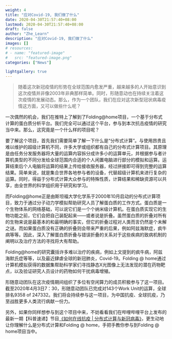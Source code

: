 ```yaml
---
weight: 4
title: "应对Covid-19, 我们做了什么"
date: 2020-04-30T21:57:40+08:00
lastmod: 2020-04-30T21:57:40+08:00
draft: false
author: "Zhe_Learn"
description: "应对Covid-19, 我们做了什么"
images: []
# resources:
# - name: "featured-image"
#   src: "featured-image.png"
categories: ["News"]

lightgallery: true
---
```


> 随着这次新冠疫情的形势在全球范围内愈发严重，越来越多的人开始意识到这次疫情并非像2003年非典那样简单。同时，形随意动也在持续关注着这次疫情的发展动态。那么，作为一个团队，我们在应对这次新型冠状病毒疫情这方面，又可以做些什么呢？

<p>一次偶然的机会，我们在推特上了解到了Folding@home项目，一个基于分布式计算的蛋白质分析平台。我们完全可以通过这个平台，参与到本次抗击疫情的研究当中来。那么，这究竟是一个什么样的项目呢？</p>
    <p>要了解这个项目，首先我们需要简单了解一下什么是“分布式计算”。与使用昂贵且难以维护的超级计算机不同，许多大学或组织都有自己的分布式计算项目。其原理是由任务分发服务器将大量的运算内容拆分成许多小的运算单元，并根据参与者计算机类型的不同分发给全球范围内合适的个人闲置电脑进行部分的模拟和运算。运算结束后个人电脑将运算的结果上传给接收服务器，经过拼接即可得到完整的运算结果。简单来说，就是集合世界各地参与者的设备，代替超级计算机来进行复杂的运算。同时，得益于分布式计算大众参与的特殊性质，计算结果和稀缺资源可以共享，由全世界的科学组织用于研究和学习。</p>
    <p>而Folding@home正是由斯坦福大学化学系于2000年10月启动的分布式计算项目，致力于通过分子动力学模拟帮助研究人员了解蛋白质的工作方式。蛋白质是一个生物体系的网络基础，可以说它们是一个个纳米级计算机。在蛋白质实现它的生物功能之前，它们会把自己装配起来——或者说是折叠。虽然蛋白质的折叠对所有的生物来说是最基本的和最明确的事实，但它的折叠过程对人类而言仍然是个未解之谜。而如果蛋白质没有正确的折叠则会带来严重的后果，例如阿兹海默症，疯牛病等等。因此，深入了解蛋白质折叠与错误折叠的关系对于这些疾病的致病机制的阐明以及治疗方法的寻找将大有帮助。</p>
    <p>Folding@home的研究囊括许多难以治疗的疾病，例如上文提到的疯牛病，阿兹海默氏症等等，以及最近肆虐全球的新冠肺炎，Covid-19。Folding @ home通过计算机模拟获得的数据集帮助科学家们寻找静态X光图像上无法发现的潜在药物靶点，以及验证研究人员设计的药物如何干扰病毒增殖。</p>
    <p>形随意动团队在这次疫情期间组织了多位有空闲算力的成员积极参与了这一项目。截至2020年4月3日7：30，形随意动团队已完成对143个Work Unit的运算，全球排名9358 of 247332。我们将会持续参与这一项目，为中国抗疫、全球抗疫，乃至战胜更多人类流行病献一份力。</p>
    <p>另外，如果你同样想参与到这个项目中来，不妨看看我们在哔哩哔哩平台上发布的最新一期【科普速递】节目<a href="https://www.bilibili.com/video/BV1xK41177sy/">《如何在线抗疫 | 分布式计算与新冠病毒》</a>，更生动地让你理解什么是分布式计算和Folding @ home，手把手教你参与到Folding @ home项目当中。</p>
